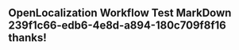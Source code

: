<properties
ms.topic="hero-topic"
ms.test1="hero-topic"
ms.test2="test"/>

## OpenLocalization Workflow Test MarkDown 239f1c66-edb6-4e8d-a894-180c709f8f16 thanks!
